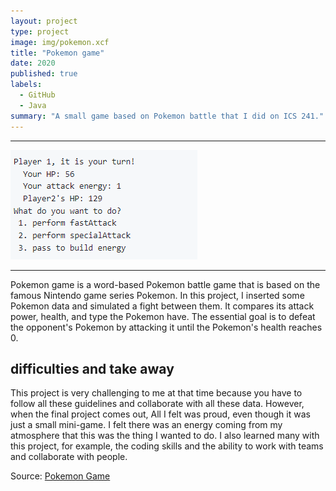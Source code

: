```yaml
---
layout: project
type: project
image: img/pokemon.xcf
title: "Pokemon game"
date: 2020
published: true
labels:
  - GitHub
  - Java
summary: "A small game based on Pokemon battle that I did on ICS 241."
---
```

<hr>
<img class="img-fluid" src="../img/pokemon1.png">
<hr>
Pokemon game is a word-based Pokemon battle game that is based on the famous Nintendo game series Pokemon. In this
project, I inserted some Pokemon data and simulated a fight between them. It compares its attack power, health, and
type the Pokemon have. The essential goal is to defeat the opponent's Pokemon by attacking it until the Pokemon's
health reaches 0.

## difficulties and take away
This project is very challenging to me at that time because you have to follow all these guidelines and collaborate with all these data. However, when the final project comes out,
All I felt was proud, even though it was just a small mini-game. I felt there was an energy coming from my atmosphere that this was the thing I wanted to do. I also learned many with this project,
for example, the coding skills and the ability to work with teams and collaborate with people. 


Source: <a href="https://github.com/ICSatKCC/a5-pokemon-battle-game-f20-group-3-3/tree/develop"><i class="large github icon "></i>Pokemon Game</a>
